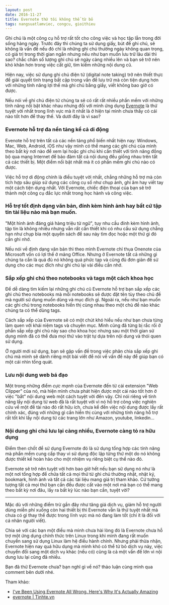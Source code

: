 ```yaml
---
layout: post
date: 2016-11-27
title: Evernote thứ tôi không thể từ bỏ
tags: nangsuatlamviec, congcu, gioithieu
---
```


Ghi chú là một công cụ hỗ trợ rất tốt cho công việc và học tập lẫn trong đời sống hàng ngày. Trước đây thì chúng ta sử dụng giấy, bút để ghi chú, sẽ không là vấn đề nếu đó chỉ là những ghi chú thường ngày không quan trọng, có giá trị trong thời gian ngắn nhưng nếu như bạn muốn lưu trữ lâu dài thì sao? chắc chắn số lượng ghi chú sẽ ngày càng nhiều lên và bạn sẽ trở nên khó khăn hơn trong việc cất giữ, tìm kiếm những nội dung cũ. 

Hiện nay, việc sử dụng ghi chú điện tử (digital note taking) trở nên thiết thực để giải quyết tình trạng bất cập trong vấn đề lưu trữ mà còn tiện dụng hơn với những tính năng lợi thế mà ghi chú bằng giấy, viết không bao giờ có được.

Nếu nói về ghi chú điện tử chúng ta sẽ có rất rất nhiều phần mềm với những tính năng nổi bật khác nhau nhưng đối với mình ứng dụng [Evernote](https://evernote.com/) là thứ tuyệt vời nhất trong lĩnh vực mà ít nhất là ở hiện tại mình chưa thấy có cái nào tốt hơn để thay thế. Và dưới đây là vì sao?

### Evernote hỗ trợ đa nền tảng kể cả di động

Evenote hỗ trợ trên tất cả các nền tảng phổ biến nhất hiện nay: Windows, Mac, Web, Android, iOS như vậy mình có thể mang các ghi chú của mình theo bất kỳ nơi nào để xem lại hoặc ghi chú khi cần thiết với tính năng đồng bộ qua mạng Internet để bảo đảm tất cả nội dung đều giống nhau trên tất cả các thiết bị. Một điểm nổi bật nhất mà ít có phần mềm ghi chú nào có được.

Việc hỗ trợ di động chính là điều tuyệt vời nhất, chẳng những hỗ trợ mà còn tích hợp sâu giúp sử dụng các công cụ số như chụp ảnh, ghi âm hay viết tay một cách tiện dụng nhất. Với Evernote, chiếc điện thoại của bạn sẽ trở thành một công cụ đắc lực nhất trong học hành và công việc.

### Hỗ trợ tốt định dạng văn bản, đính kèm hình ảnh hay bất cứ tập tin tài liệu nào mà bạn muốn.

"Một hình ảnh đáng giá hàng triệu từ ngữ", tuy nhu cầu đính kèm hình ảnh, tập tin là không nhiều nhưng vẫn rất cần thiết khi có nhu cầu sử dụng chẳng hạn như chụp bìa một quyển sách để sau này tìm đọc hoặc một thứ gì đó cần ghi nhớ.

Nếu nói về định dạng văn bản thì theo mình Evernote chỉ thua Onenote của Microsoft vốn có lợi thế ở mảng Office. Nhưng ở Evernote tất cả những gì chúng ta cần là quá đủ nó không quá phức tạp và cũng đủ đơn giản để sử dụng cho các mục đích như ghi chú lại vài điều cần nhớ.

### Sắp xếp ghi chú theo notebooks và tags một cách khoa học

Để dễ dàng tìm kiếm lại những ghi chú cũ Evernote hỗ trợ bạn sắp xếp các ghi chú theo notebooks mà mỗi notebooks sẽ được đặt tên tùy theo chủ đề mà người sử dụng muốn dùng và mục đích gì. Ngoài ra, nếu như bạn muốn các ghi chú trong notebooks hiển thị cùng nhau theo một chủ đề nào khác chúng ta có thể dùng tags. 

Cách sắp xếp của Evernote sẽ có một chút khó hiểu nếu như bạn chưa từng làm quen với khái niệm tags và chuyên mục. Mình cũng đã từng bị rắc rối ở phần sắp xếp ghi chú này sao cho khoa học nhưng sau một thời gian sử dụng mình đã có thể đưa mọi thứ vào trật tự dựa trên nội dung và thói quen sử dụng.

Ở người mới sử dụng, bạn sẽ gặp vấn đề trong việc phân chia sắp xếp ghi chú mà mình sẽ dành riêng một bài viết để nói về vấn đề này để giúp bạn có một cái nhìn tổng quát.

### Lưu nội dung web bá đạo

Một trong những điểm *cực mạnh* của Evernote đến từ cái extension "Web Clipper" của nó, mà hiện mình chưa phát hiện được một cái nào tốt hơn ở việc "bắt" nội dung web một cách tuyệt vời đến vậy. Chỉ nói riêng về tính năng lấy nội dung từ web đã là rất tuyệt vời vì nó hỗ trợ công việc nghiên cứu về một đề tài nào đó rất hữu ích, chưa kể đến việc nội dung được lấy rất chính xác, đúng với những gì cần hiển thị cùng với những tính năng hỗ trợ rất tốt khi lấy nội dung từ các trang lớn như Amazon, youtube, linkedin...

### Nội dung ghi chú lưu lại càng nhiều, Evernote càng tỏ ra hữu dụng

Điểm then chốt để sử dụng Evernote đó là sử dụng tổng hợp các tính năng mà phần mềm cung cấp thay vì sử dụng độc lập từng thứ một do nó không được thiết kế hoàn hảo cho một nhiệm vụ riêng biệt cụ thể nào đó.

Evernote sẽ trở nên tuyệt vời hơn bao giờ hết nếu bạn sử dụng nó như là một nơi tổng hợp để chứa tất cả mọi thứ từ ghi chú thường nhật, nhật ký, bookmark, hình ảnh và tất cả các tài liệu mang giá trị tham khảo. Cứ tưởng tượng tất cả mọi thứ bạn cần đều được cất vào một nơi mà bạn có thể mang theo bất kỳ nơi đâu, lấy ra bất kỳ lúc nào bạn cần, tuyệt vời? 

---

Mặc dù với những điểm trừ gần đây như tăng giá dịch vụ, giảm hỗ trợ người dùng miễn phí xuống còn hai thiết bị thì Evernote vẫn là thứ tuyệt nhất mà chưa có gì thay thế được trong lĩnh vực mà nó đang làm tốt (chí ít là đối với cá nhân người viết).

Chia sẻ với các bạn một điều mà mình chưa hài lòng đó là Evernote chưa hỗ trợ một ứng dụng chính thức trên Linux trong khi mình đang rất muốn chuyển sang sử dụng Linux làm hệ điều hành chính. Nhưng phải thừa nhận, Evernote hiện nay quá hữu dụng mà mình khó có thể từ bỏ dịch vụ này, việc chuyển đổi sang một dịch vụ khác (nếu có) cũng là cả một vấn đề lớn vì nội dung lưu lại cũng đã nhiều. 

Bạn đã thử Evernote chưa? bạn nghĩ gì về nó? thảo luận cùng mình qua comment bên dưới nhé.

Tham khảo:

 - [I've Been Using Evernote All Wrong. Here's Why It's Actually Amazing](http://lifehacker.com/5989980/ive-been-using-evernote-all-wrong-heres-why-its-actually-amazing)
 - [evernote | Tinhte.vn](https://tinhte.vn/tags/evernote/)

